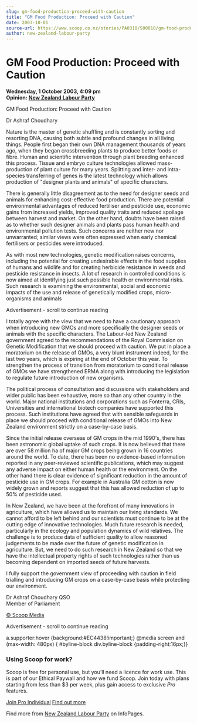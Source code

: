 ```yaml
---
slug: gm-food-production-proceed-with-caution
title: "GM Food Production: Proceed with Caution"
date: 2003-10-01
source-url: https://www.scoop.co.nz/stories/PA0310/S00018/gm-food-production-proceed-with-caution.htm
author: new-zealand-labour-party
---
```

GM Food Production: Proceed with Caution
========================================

**Wednesday, 1 October 2003, 4:09 pm**  
**Opinion: [New Zealand Labour Party](https://info.scoop.co.nz/New_Zealand_Labour_Party)**

GM Food Production: Proceed with Caution

Dr Ashraf Choudhary

Nature is the master of genetic shuffling and is constantly sorting and resorting DNA, causing both subtle and profound changes in all living things. People first began their own DNA management thousands of years ago, when they began crossbreeding plants to produce better foods or fibre. Human and scientific intervention through plant breeding enhanced this process. Tissue and embryo culture technologies allowed mass-production of plant culture for many years. Splitting and inter- and intra-species transferring of genes is the latest technology which allows production of "designer plants and animals" of specific characters.

There is generally little disagreement as to the need for designer seeds and animals for enhancing cost-effective food production. There are potential environmental advantages of reduced fertiliser and pesticide use, economic gains from increased yields, improved quality traits and reduced spoilage between harvest and market. On the other hand, doubts have been raised as to whether such designer animals and plants pass human health and environmental pollution tests. Such concerns are neither new nor unwarranted; similar views were often expressed when early chemical fertilisers or pesticides were introduced.

As with most new technologies, genetic modification raises concerns, including the potential for creating undesirable effects in the food supplies of humans and wildlife and for creating herbicide resistance in weeds and pesticide resistance in insects. A lot of research in controlled conditions is now aimed at identifying just such possible health or environmental risks. Such research is examining the environmental, social and economic impacts of the use and release of genetically modified crops, micro-organisms and animals

Advertisement - scroll to continue reading





I totally agree with the view that we need to have a cautionary approach when introducing new GMOs and more specifically the designer seeds or animals with the specific characters. The Labour-led New Zealand government agreed to the recommendations of the Royal Commission on Genetic Modification that we should proceed with caution. We put in place a moratorium on the release of GMOs, a very blunt instrument indeed, for the last two years, which is expiring at the end of October this year. To strengthen the process of transition from moratorium to conditional release of GMOs we have strengthened ERMA along with introducing the legislation to regulate future introduction of new organisms.

The political process of consultation and discussions with stakeholders and wider public has been exhaustive, more so than any other country in the world. Major national institutions and corporations such as Fonterra, CRIs, Universities and international biotech companies have supported this process. Such institutions have agreed that with sensible safeguards in place we should proceed with conditional release of GMOs into New Zealand environment strictly on a case-by-case basis.

Since the initial release overseas of GM crops in the mid 1990's, there has been astronomic global uptake of such crops. It is now believed that there are over 58 million ha of major GM crops being grown in 16 countries around the world. To date, there has been no evidence-based information reported in any peer-reviewed scientific publications, which may suggest any adverse impact on either human health or the environment. On the other hand there is clear evidence of significant reduction in the amount of pesticide use in GM crops. For example in Australia GM cotton is now widely grown and reports suggest that this has allowed reduction of up to 50% of pesticide used.

In New Zealand, we have been at the forefront of many innovations in agriculture, which have allowed us to maintain our living standards. We cannot afford to be left behind and our scientists must continue to be at the cutting edge of innovative technologies. Much future research is needed, particularly in the ecology and population dynamics of wild relatives. The challenge is to produce data of sufficient quality to allow reasoned judgements to be made over the future of genetic modification in agriculture. But, we need to do such research in New Zealand so that we have the intellectual property rights of such technologies rather than us becoming dependent on imported seeds of future harvests.

I fully support the government view of proceeding with caution in field trialling and introducing GM crops on a case-by-case basis while protecting our environment.

  
Dr Ashraf Choudhary QSO  
Member of Parliament

[© Scoop Media](http://www.scoop.co.nz/about/terms.html)  

Advertisement - scroll to continue reading



a.supporter:hover {background:#EC4438!important;} @media screen and (max-width: 480px) { #byline-block div.byline-block {padding-right:16px;}}

### Using Scoop for work?

Scoop is free for personal use, but you’ll need a licence for work use. This is part of our Ethical Paywall and how we fund Scoop. Join today with plans starting from less than $3 per week, plus gain access to exclusive _Pro_ features.  
  
[Join Pro Individual](https://pro.scoop.co.nz/Individual/?from=ProIn24) [Find out more](https://pro.scoop.co.nz/using-scoop-for-work/?from=ProIn24)

Find more from [New Zealand Labour Party](https://info.scoop.co.nz/New_Zealand_Labour_Party) on InfoPages.